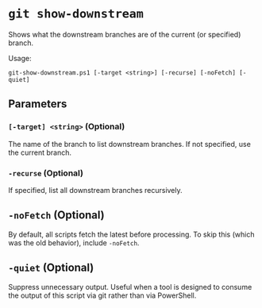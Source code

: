 # `git show-downstream`

Shows what the downstream branches are of the current (or specified) branch.

Usage:

    git-show-downstream.ps1 [-target <string>] [-recurse] [-noFetch] [-quiet]

## Parameters

### `[-target] <string>` (Optional)

The name of the branch to list downstream branches. If not specified, use the
current branch.

### `-recurse` (Optional)

If specified, list all downstream branches recursively.

## `-noFetch` (Optional)

By default, all scripts fetch the latest before processing. To skip this (which
was the old behavior), include `-noFetch`.

## `-quiet` (Optional)

Suppress unnecessary output. Useful when a tool is designed to consume the
output of this script via git rather than via PowerShell.
